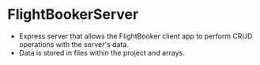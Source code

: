 # FlightBookerServer

* Express server that allows the FlightBooker client app to perform CRUD operations with the server's data.
* Data is stored in files within the project and arrays.
